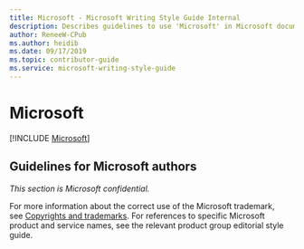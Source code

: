 ```yaml
---
title: Microsoft - Microsoft Writing Style Guide Internal
description: Describes guidelines to use 'Microsoft' in Microsoft documents and provides multiple examples.
author: ReneeW-CPub
ms.author: heidib
ms.date: 09/17/2019
ms.topic: contributor-guide
ms.service: microsoft-writing-style-guide
---
```


# Microsoft

[!INCLUDE [Microsoft](<~/../includes/microsoft.md>)]

## Guidelines for Microsoft authors

*This section is Microsoft confidential.*

For more information about the correct use of the Microsoft trademark, see [Copyrights and trademarks](~\legal-content\copyrights-and-trademarks.md). For references to specific Microsoft product and service names, see the relevant product group editorial style guide.
